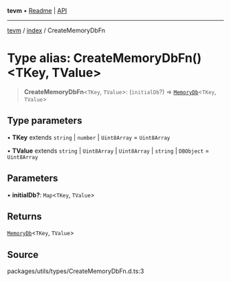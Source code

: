 **tevm** • [Readme](../../README.md) \| [API](../../modules.md)

***

[tevm](../../README.md) / [index](../README.md) / CreateMemoryDbFn

# Type alias: CreateMemoryDbFn()\<TKey, TValue\>

> **CreateMemoryDbFn**\<`TKey`, `TValue`\>: (`initialDb`?) => [`MemoryDb`](MemoryDb.md)\<`TKey`, `TValue`\>

## Type parameters

• **TKey** extends `string` \| `number` \| `Uint8Array` = `Uint8Array`

• **TValue** extends `string` \| `Uint8Array` \| `Uint8Array` \| `string` \| `DBObject` = `Uint8Array`

## Parameters

• **initialDb?**: `Map`\<`TKey`, `TValue`\>

## Returns

[`MemoryDb`](MemoryDb.md)\<`TKey`, `TValue`\>

## Source

packages/utils/types/CreateMemoryDbFn.d.ts:3
